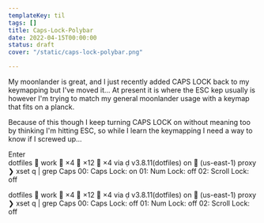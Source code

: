 ```yaml
---
templateKey: til
tags: []
title: Caps-Lock-Polybar
date: 2022-04-15T00:00:00
status: draft
cover: "/static/caps-lock-polybar.png"

---
```


My moonlander is great, and I just recently added CAPS LOCK back to my keymapping but I've moved it...
At present it is where the ESC kep usually is however I'm trying to match my general moonlander usage with a keymap that fits on a planck.

Because of this though I keep turning CAPS LOCK on without meaning too by thinking I'm hitting ESC, so while I learn the keymapping I need a way to know if I screwed up...

Enter  
dotfiles   work   ×4  ×12  ×4 via   v3.8.11(dotfiles) on  (us-east-1) proxy
❯ xset q | grep Caps
    00: Caps Lock:   on     01: Num Lock:    off    02: Scroll Lock: off

dotfiles   work   ×4  ×12  ×4 via   v3.8.11(dotfiles) on  (us-east-1) proxy
❯ xset q | grep Caps
    00: Caps Lock:   off    01: Num Lock:    off    02: Scroll Lock: off



